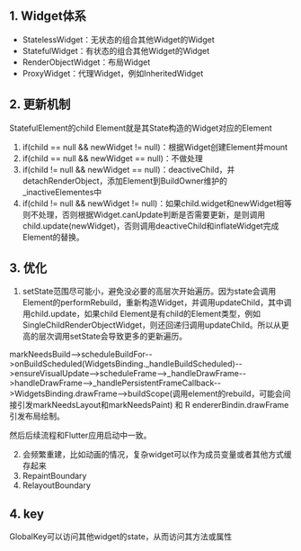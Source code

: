 ## 1. Widget体系
* StatelessWidget：无状态的组合其他Widget的Widget
* StatefulWidget：有状态的组合其他Widget的Widget
* RenderObjectWidget：布局Widget
* ProxyWidget：代理Widget，例如InheritedWidget

## 2. 更新机制
StatefulElement的child Element就是其State构造的Widget对应的Element

1. if(child == null && newWidget != null)：根据Widget创建Element并mount
2. if(child == null && newWidget == null)：不做处理
3. if(child != null && newWidget == null)：deactiveChild，并detachRenderObject，添加Element到BuildOwner维护的_inactiveElementes中
4. if(child != null && newWidget != null)：如果child.widget和newWidget相等则不处理，否则根据Widget.canUpdate判断是否需要更新，是则调用child.update(newWidget)，否则调用deactiveChild和inflateWidget完成Element的替换。

## 3. 优化
1. setState范围尽可能小，避免没必要的高层次开始遍历。因为state会调用Element的performRebuild，重新构造Widget，并调用updateChild，其中调用child.update，如果child Element是有child的Element类型，例如SingleChildRenderObjectWidget，则还回递归调用updateChild。所以从更高的层次调用setState会导致更多的更新遍历。

markNeedsBuild-->scheduleBuildFor-->onBuildScheduled(WidgetsBinding._handleBuildScheduled)-->ensureVisualUpdate-->scheduleFrame-->_handleDrawFrame-->handleDrawFrame-->_handlePersistentFrameCallback-->WidgetsBinding.drawFrame-->buildScope(调用element的rebuild，可能会间接引发markNeedsLayout和markNeedsPaint) 和 R endererBindin.drawFrame引发布局绘制。

 然后后续流程和Flutter应用启动中一致。

2. 会频繁重建，比如动画的情况，复杂widget可以作为成员变量或者其他方式缓存起来
3. RepaintBoundary
4. RelayoutBoundary

## 4. key
GlobalKey可以访问其他widget的state，从而访问其方法或属性
